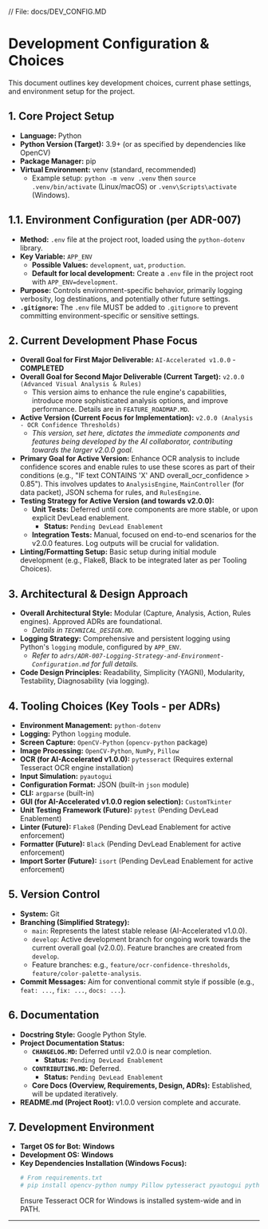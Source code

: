 // File: docs/DEV_CONFIG.MD
# Development Configuration & Choices

This document outlines key development choices, current phase settings, and environment setup for the project.

## 1. Core Project Setup
*   **Language:** Python
*   **Python Version (Target):** 3.9+ (or as specified by dependencies like OpenCV)
*   **Package Manager:** pip
*   **Virtual Environment:** venv (standard, recommended)
    *   Example setup: `python -m venv .venv` then `source .venv/bin/activate` (Linux/macOS) or `.venv\Scripts\activate` (Windows).

## 1.1. Environment Configuration (per ADR-007)
*   **Method:** `.env` file at the project root, loaded using the `python-dotenv` library.
*   **Key Variable:** `APP_ENV`
    *   **Possible Values:** `development`, `uat`, `production`.
    *   **Default for local development:** Create a `.env` file in the project root with `APP_ENV=development`.
*   **Purpose:** Controls environment-specific behavior, primarily logging verbosity, log destinations, and potentially other future settings.
*   **`.gitignore`:** The `.env` file MUST be added to `.gitignore` to prevent committing environment-specific or sensitive settings.

## 2. Current Development Phase Focus
*   **Overall Goal for First Major Deliverable:** `AI-Accelerated v1.0.0` - **COMPLETED**
*   **Overall Goal for Second Major Deliverable (Current Target):** `v2.0.0 (Advanced Visual Analysis & Rules)`
    *   This version aims to enhance the rule engine's capabilities, introduce more sophisticated analysis options, and improve performance. Details are in `FEATURE_ROADMAP.MD`.
*   **Active Version (Current Focus for Implementation):** `v2.0.0 (Analysis - OCR Confidence Thresholds)`
    *   *This version, set here, dictates the immediate components and features being developed by the AI collaborator, contributing towards the larger v2.0.0 goal.*
*   **Primary Goal for Active Version:** Enhance OCR analysis to include confidence scores and enable rules to use these scores as part of their conditions (e.g., "IF text CONTAINS 'X' AND overall_ocr_confidence > 0.85"). This involves updates to `AnalysisEngine`, `MainController` (for data packet), JSON schema for rules, and `RulesEngine`.
*   **Testing Strategy for Active Version (and towards v2.0.0):**
    *   **Unit Tests:** Deferred until core components are more stable, or upon explicit DevLead enablement.
        *   **Status:** `Pending DevLead Enablement`
    *   **Integration Tests:** Manual, focused on end-to-end scenarios for the v2.0.0 features. Log outputs will be crucial for validation.
*   **Linting/Formatting Setup:** Basic setup during initial module development (e.g., Flake8, Black to be integrated later as per Tooling Choices).

## 3. Architectural & Design Approach
*   **Overall Architectural Style:** Modular (Capture, Analysis, Action, Rules engines). Approved ADRs are foundational.
    *   *Details in `TECHNICAL_DESIGN.MD`.*
*   **Logging Strategy:** Comprehensive and persistent logging using Python's `logging` module, configured by `APP_ENV`.
    *   *Refer to `adrs/ADR-007-Logging-Strategy-and-Environment-Configuration.md` for full details.*
*   **Code Design Principles:** Readability, Simplicity (YAGNI), Modularity, Testability, Diagnosability (via logging).

## 4. Tooling Choices (Key Tools - per ADRs)
*   **Environment Management:** `python-dotenv`
*   **Logging:** Python `logging` module.
*   **Screen Capture:** `OpenCV-Python` (`opencv-python` package)
*   **Image Processing:** `OpenCV-Python`, `NumPy`, `Pillow`
*   **OCR (for AI-Accelerated v1.0.0):** `pytesseract` (Requires external Tesseract OCR engine installation)
*   **Input Simulation:** `pyautogui`
*   **Configuration Format:** JSON (built-in `json` module)
*   **CLI:** `argparse` (built-in)
*   **GUI (for AI-Accelerated v1.0.0 region selection):** `CustomTkinter`
*   **Unit Testing Framework (Future):** `pytest` (Pending DevLead Enablement)
*   **Linter (Future):** `Flake8` (Pending DevLead Enablement for active enforcement)
*   **Formatter (Future):** `Black` (Pending DevLead Enablement for active enforcement)
*   **Import Sorter (Future):** `isort` (Pending DevLead Enablement for active enforcement)

## 5. Version Control
*   **System:** Git
*   **Branching (Simplified Strategy):**
    *   `main`: Represents the latest stable release (AI-Accelerated v1.0.0).
    *   `develop`: Active development branch for ongoing work towards the current overall goal (v2.0.0). Feature branches are created from `develop`.
    *   Feature branches: e.g., `feature/ocr-confidence-thresholds`, `feature/color-palette-analysis`.
*   **Commit Messages:** Aim for conventional commit style if possible (e.g., `feat: ...`, `fix: ...`, `docs: ...`).

## 6. Documentation
*   **Docstring Style:** Google Python Style.
*   **Project Documentation Status:**
    *   **`CHANGELOG.MD`:** Deferred until v2.0.0 is near completion.
        *   **Status:** `Pending DevLead Enablement`
    *   **`CONTRIBUTING.MD`:** Deferred.
        *   **Status:** `Pending DevLead Enablement`
    *   **Core Docs (Overview, Requirements, Design, ADRs):** Established, will be updated iteratively.
*   **README.md (Project Root):** v1.0.0 version complete and accurate.

## 7. Development Environment
*   **Target OS for Bot:** **Windows**
*   **Development OS:** **Windows**
*   **Key Dependencies Installation (Windows Focus):**
    ```bash
    # From requirements.txt
    # pip install opencv-python numpy Pillow pytesseract pyautogui python-dotenv CustomTkinter
    ```
    Ensure Tesseract OCR for Windows is installed system-wide and in PATH.

---
